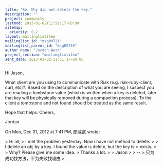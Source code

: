 ```yaml
---
title: "Re: Why did not delete the key."
description: ""
project: community
lastmod: 2013-01-02T11:51:17-08:00
sitemap:
  priority: 0.2
layout: mailinglistitem
mailinglist_id: "msg09721"
mailinglist_parent_id: "msg09716"
author_name: "Jordan West"
project_section: "mailinglistitem"
sent_date: 2013-01-02T11:51:17-08:00
---
```



Hi Jason,

What client are you using to communicate with Riak (e.g. riak-ruby-client,
curl, etc)?. Based on the description of what you are seeing, I suspect you
are reading a tombstone value (which is written when a key is deleted,
later that key will be physically removed during a compaction process). To
the client a tombstone and not found should be treated as the same result.

Hope that helps. Cheers,

Jordan

On Mon, Dec 31, 2012 at 7:41 PM, 郎咸武  wrote:

&gt; Hi all,
&gt; I met the problem yesterday. Now i have not method to delete.
&gt;
&gt; I delete an obj by a key. I found the value is delete, but the key is
&gt; exists.
&gt;
&gt; Why? Please give me some idea.
&gt; Thanks a lot.
&gt;
&gt; Jason
&gt;
&gt; --
&gt; 只为成功找方法，不为失败找理由
&gt;

